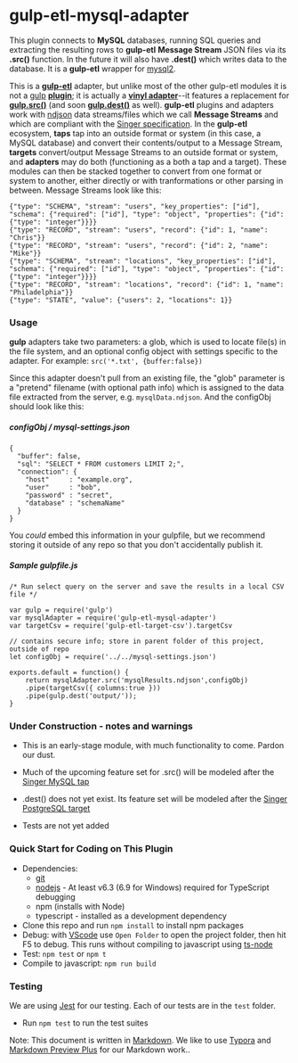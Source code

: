# gulp-etl-mysql-adapter #

This plugin connects to **MySQL** databases, running SQL queries and extracting the resulting rows to **gulp-etl** **Message Stream** JSON files via its **.src()** function. In the future it will also have **.dest()** which writes data to the database. It is a **gulp-etl** wrapper for [mysql2](https://www.npmjs.com/package/mysql2).

This is a **[gulp-etl](https://gulpetl.com/)** adapter, but unlike most of the other gulp-etl modules it is not a [gulp](https://gulpjs.com/) **[plugin](https://gulpjs.com/docs/en/getting-started/using-plugins)**; it is actually a **[vinyl adapter](https://gulpjs.com/docs/en/api/concepts#vinyl-adapters)**--it features a replacement for **[gulp.src()](https://gulpjs.com/docs/en/api/src)** (and soon **[gulp.dest()](https://gulpjs.com/docs/en/api/dest)** as well). **gulp-etl** plugins and adapters work with [ndjson](http://ndjson.org/) data streams/files which we call **Message Streams** and which are compliant with the [Singer specification](https://github.com/singer-io/getting-started/blob/master/docs/SPEC.md#output). In the **gulp-etl** ecosystem, **taps** tap into an outside format or system (in this case, a MySQL database) and convert their contents/output to a Message Stream, **targets** convert/output Message Streams to an outside format or system, and **adapters** may do both (functioning as a both a tap and a target). These modules can then be stacked together to convert from one format or system to another, either directly or with tranformations or other parsing in between. Message Streams look like this:

```
{"type": "SCHEMA", "stream": "users", "key_properties": ["id"], "schema": {"required": ["id"], "type": "object", "properties": {"id": {"type": "integer"}}}}
{"type": "RECORD", "stream": "users", "record": {"id": 1, "name": "Chris"}}
{"type": "RECORD", "stream": "users", "record": {"id": 2, "name": "Mike"}}
{"type": "SCHEMA", "stream": "locations", "key_properties": ["id"], "schema": {"required": ["id"], "type": "object", "properties": {"id": {"type": "integer"}}}}
{"type": "RECORD", "stream": "locations", "record": {"id": 1, "name": "Philadelphia"}}
{"type": "STATE", "value": {"users": 2, "locations": 1}}
```

### Usage
**gulp** adapters take two parameters: a glob, which is used to locate file(s) in the file system, and an optional config object with settings specific to the adapter. For example: ```src('*.txt', {buffer:false})```

Since this adapter doesn't pull from an existing file, the "glob" parameter is a "pretend" filename (with optional path info) which is assigned to the data file extracted from the server, e.g. ```mysqlData.ndjson```. And the configObj should look like this: 
##### configObj / mysql-settings.json
```
{
  "buffer": false,
  "sql": "SELECT * FROM customers LIMIT 2;",
  "connection": {
    "host"     : "example.org",
    "user"     : "bob",
    "password" : "secret",
    "database" : "schemaName"
  }
}
```
You *could* embed this information in your gulpfile, but we recommend storing it outside of any repo so that you don't accidentally publish it.
 
##### Sample gulpfile.js
```
/* Run select query on the server and save the results in a local CSV file */

var gulp = require('gulp')
var mysqlAdapter = require('gulp-etl-mysql-adapter')
var targetCsv = require('gulp-etl-target-csv').targetCsv

// contains secure info; store in parent folder of this project, outside of repo
let configObj = require('../../mysql-settings.json')

exports.default = function() {
    return mysqlAdapter.src('mysqlResults.ndjson',configObj)
    .pipe(targetCsv({ columns:true }))
    .pipe(gulp.dest('output/'));    
}
```

### Under Construction - notes and warnings
* This is an early-stage module, with much functionality to come. Pardon our dust.
* Much of the upcoming feature set for .src() will be modeled after the [Singer MySQL tap](https://www.singer.io/tap/mysql/)
* .dest() does not yet exist. Its feature set will be modeled after the [Singer PostgreSQL target](https://www.singer.io/target/postgresql/)

* Tests are not yet added

### Quick Start for Coding on This Plugin
* Dependencies: 
    * [git](https://git-scm.com/downloads)
    * [nodejs](https://nodejs.org/en/download/releases/) - At least v6.3 (6.9 for Windows) required for TypeScript debugging
    * npm (installs with Node)
    * typescript - installed as a development dependency
* Clone this repo and run `npm install` to install npm packages
* Debug: with [VScode](https://code.visualstudio.com/download) use `Open Folder` to open the project folder, then hit F5 to debug. This runs without compiling to javascript using [ts-node](https://www.npmjs.com/package/ts-node)
* Test: `npm test` or `npm t`
* Compile to javascript: `npm run build`

### Testing

We are using [Jest](https://facebook.github.io/jest/docs/en/getting-started.html) for our testing. Each of our tests are in the `test` folder.

- Run `npm test` to run the test suites



Note: This document is written in [Markdown](https://daringfireball.net/projects/markdown/). We like to use [Typora](https://typora.io/) and [Markdown Preview Plus](https://chrome.google.com/webstore/detail/markdown-preview-plus/febilkbfcbhebfnokafefeacimjdckgl?hl=en-US) for our Markdown work..
